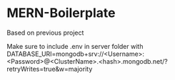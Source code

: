 # MERN-Boilerplate
Based on previous project

Make sure to include .env in server folder with DATABASE_URI=mongodb+srv://\<Username>:\<Password>@\<ClusterName>.\<hash>.mongodb.net/?retryWrites=true&w=majority
